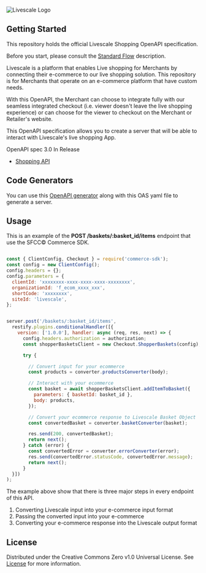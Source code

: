 <!-- PROJECT LOGO -->
<br />
<p align="left">
  <img src="https://www.livescale.tv/wp-content/uploads/2020/11/Livescale-Horizontal-Logo-1.png" alt="Livescale Logo">
</p>

<!-- GETTING STARTED -->
## Getting Started
This repository holds the official Livescale Shopping OpenAPI specification.

Before you start, please consult the [Standard Flow](STANDARD-FLOW.md) description.

Livescale is a platform that enables Live shopping for Merchants by connecting their e-commerce to our live shopping solution. This repository is for Merchants that operate on an e-commerce platform that have custom needs.

With this OpenAPI, the Merchant can choose to integrate fully with our seamless integrated checkout (i.e. viewer doesn't leave the live shopping experience) or can choose for the viewer to checkout on the Merchant or Retailer's website.

This OpenAPI specification allows you to create a server that will be able to interact with Livescale's live shopping App.

OpenAPI spec 3.0 In Release

* [Shopping API](https://github.com/livescale/open-api/blob/main/livescale-shopping-api.yml)

## Code Generators

You can use this [OpenAPI generator](https://editor.swagger.io/) along with this OAS yaml file to generate a server. 

<!-- USAGE EXAMPLES -->
## Usage

This is an example of the **POST /baskets/:basket_id/items** endpoint that use the SFCC© Commerce SDK.

```javascript

const { ClientConfig, Checkout } = require('commerce-sdk');
const config = new ClientConfig();
config.headers = {};
config.parameters = {
  clientId: 'xxxxxxxx-xxxx-xxxx-xxxx-xxxxxxxx',
  organizationId: 'f_ecom_xxxx_xxx',
  shortCode: 'xxxxxxxx',
  siteId: 'livescale',
};


server.post('/baskets/:basket_id/items',
  restify.plugins.conditionalHandler([{
    version: ['1.0.0'], handler: async (req, res, next) => {
      config.headers.authorization = authorization;
      const shopperBasketsClient = new Checkout.ShopperBaskets(config);

      try {

        // Convert input for your ecommerce
        const products = converter.productsConverter(body);

        // Interact with your ecommerce
        const basket = await shopperBasketsClient.addItemToBasket({
          parameters: { basketId: basket_id },
          body: products,
        });

        // Convert your ecommerce response to Livescale Basket Object
        const convertedBasket = converter.basketConverter(basket);

        res.send(200, convertedBasket);
        return next();
      } catch (error) {
        const convertedError = converter.errorConverter(error);
        res.send(convertedError.statusCode, convertedError.message);
        return next();
      }
  }])
);
```

The example above show that there is three major steps in every endpoint of this API. 

1. Converting Livescale input into your e-commerce input format
2. Passing the converted input into your e-commerce
3. Converting your e-commerce response into the Livescale output format

<!-- ROADMAP -->

<!-- LICENSE -->
## License

Distributed under the Creative Commons Zero v1.0 Universal License. See [License](LICENSE) for more information.

